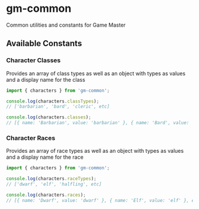 # gm-common

Common utilities and constants for Game Master

## Available Constants

### Character Classes

Provides an array of class types as well as an object with types as values and a display name for the class

```js
import { characters } from 'gm-common';

console.log(characters.classTypes);
// ['barbarian', 'bard', 'cleric', etc]

console.log(characters.classes);
// [{ name: 'Barbarian', value: 'barbarian' }, { name: 'Bard', value: 'bard' }, etc]
```

### Character Races

Provides an array of race types as well as an object with types as values and a display name for the race

```js
import { characters } from 'gm-common';

console.log(characters.raceTypes);
// ['dwarf', 'elf', 'halfling', etc]

console.log(characters.races);
// [{ name: 'Dwarf', value: 'dwarf' }, { name: 'Elf', value: 'elf' }, etc]
```
